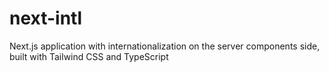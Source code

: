 # next-intl

Next.js application with internationalization on the server components side, built with Tailwind CSS and TypeScript
